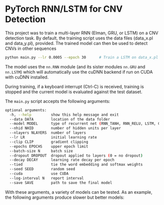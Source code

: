 # PyTorch RNN/LSTM for CNV Detection

This project was to train a multi-layer RNN (Elman, GRU, or LSTM) on a CNV detection task.
By default, the training script uses the data files (data_x.pl and data_y.pl), provided.
The trained model can then be used to detect CNVs in other sequences

```bash
python main.py --lr 0.0005 --epoch 30      # Train a LSTM on data_x.pl and data_y.pl for 30 epochs reaching training accuracy of 95%, validation accuracy of 67% and test accuracy of 61%
```

The model uses the `nn.RNN` module (and its sister modules `nn.GRU` and `nn.LSTM`)
which will automatically use the cuDNN backend if run on CUDA with cuDNN installed.

During training, if a keyboard interrupt (Ctrl-C) is received,
training is stopped and the current model is evaluated against the test dataset.

The `main.py` script accepts the following arguments:

```bash
optional arguments:
  -h, --help         show this help message and exit
  --data DATA        location of the data folder
  --model MODEL      type of recurrent net (RNN_TANH, RNN_RELU, LSTM, GRU)
  --nhid NHID        number of hidden units per layer
  --nlayers NLAYERS  number of layers
  --lr LR            initial learning rate
  --clip CLIP        gradient clipping
  --epochs EPOCHS    upper epoch limit
  --batch-size N     batch size
  --dropout DROPOUT  dropout applied to layers (0 = no dropout)
  --decay DECAY      learning rate decay per epoch
  --tied             tie the word embedding and softmax weights
  --seed SEED        random seed
  --cuda             use CUDA
  --log-interval N   report interval
  --save SAVE        path to save the final model
```

With these arguments, a variety of models can be tested.
As an example, the following arguments produce slower but better models:
